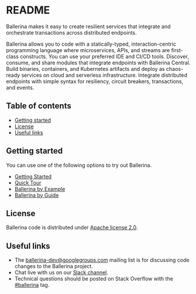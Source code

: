 # README

Ballerina makes it easy to create resilient services that integrate and orchestrate transactions across distributed endpoints.

Ballerina allows you to code with a statically-typed, interaction-centric programming language where microservices, APIs, and streams are first-class constructs. You can use your preferred IDE and CI/CD tools. Discover, consume, and share modules that integrate endpoints with Ballerina Central. Build binaries, containers, and Kubernetes artifacts and deploy as chaos-ready services on cloud and serverless infrastructure. Integrate distributed endpoints with simple syntax for resiliency, circuit breakers, transactions, and events.

## Table of contents

- [Getting started](#getting-started)
- [License](#license)
- [Useful links](#useful-links)

## Getting started

You can use one of the following options to try out Ballerina.

- [Getting Started](https://ballerina.io/learn/getting-started/)
- [Quick Tour](https://ballerina.io/learn/quick-tour/)
- [Ballerina by Example](https://ballerina.io/learn/by-example/)
- [Ballerina by Guide](https://ballerina.io/learn/by-guide/)

## License

Ballerina code is distributed under [Apache license 2.0](https://github.com/ballerina-platform/ballerina-lang/blob/master/LICENSE).

## Useful links

- The ballerina-dev@googlegroups.com mailing list is for discussing code changes to the Ballerina project.
- Chat live with us on our [Slack channel](https://ballerina-platform.slack.com/).
- Technical questions should be posted on Stack Overflow with the [#ballerina](https://stackoverflow.com/questions/tagged/ballerina) tag.